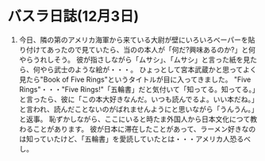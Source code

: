 # バスラ日誌(12月3日)

1. 今日、隣の第のアメリカ海軍から来ている大尉が壁にいろいろべーパーを貼り付けてあったので見ていたら、当のの本人が「何だ?興味あるのか?」と何やらうれしそう。
   彼が指さしながら「ムサシ」、「ムサシ」と言った紙を見たら、何やら武士のような絵が・・・。
   ひょっとして宮本武蔵かと思ってよく見たら"Book of Five Rings"というタイトルが目に入ってきました。
   "Five Rings"・・・"Five Rings!"「五輪書」だと気付いて「知ってる。知ってる。」と言ったら、彼に「この本大好きなんだ。いつも読んでるよ。いい本だね。」と言われ、読んだことないのがばれませんようにと思いながら「うんうん。」と返事。
    恥ずかしながら、ここにいると時たま外国人から日本文化につて教わることがあります。
    彼が日本に滞在したことがあって、ラーメン好きなのは知っていたけど、「五輪書」を愛読していたとは・・・アメリカ人恐るべし。
